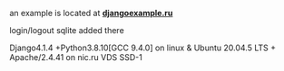an example is located at <b><a href="http://djangoexample.ru/">djangoexample.ru</a></b>

login/logout sqlite added there

Django4.1.4 +Python3.8.10[GCC 9.4.0] on linux  &  Ubuntu 20.04.5 LTS + Apache/2.4.41 on nic.ru VDS SSD-1

